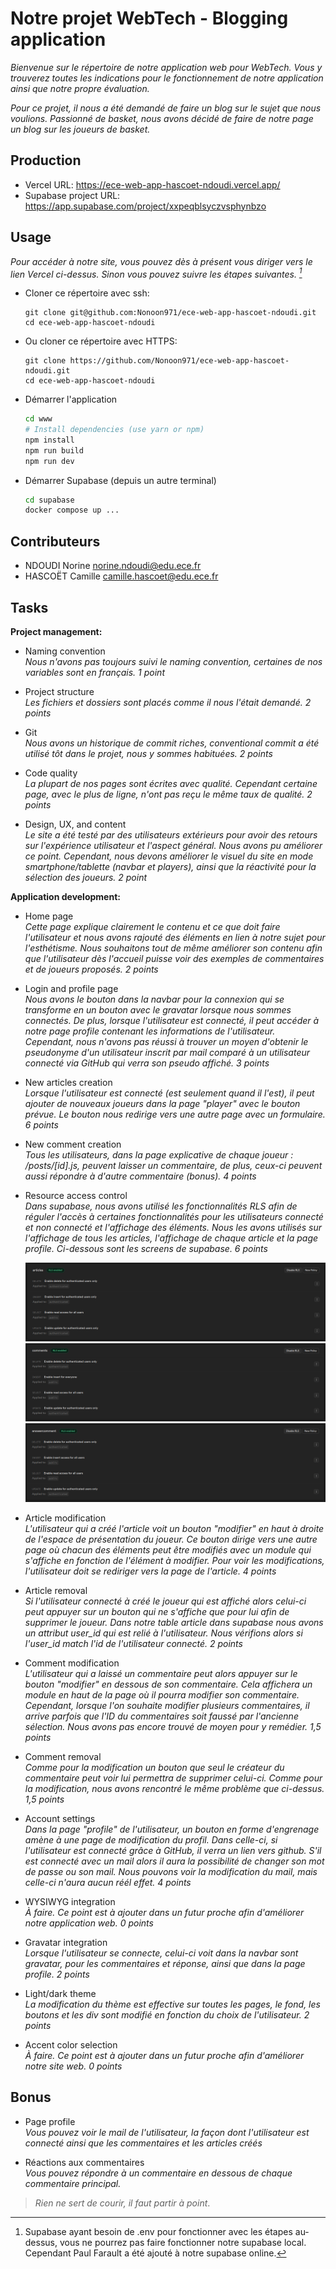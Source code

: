 # Notre projet WebTech - Blogging application



*Bienvenue sur le répertoire de notre application web pour WebTech. Vous y trouverez toutes les indications pour le fonctionnement de notre application ainsi que notre propre évaluation.* 

*Pour ce projet, il nous a été demandé de faire un blog sur le sujet que nous voulions. Passionné de basket, nous avons décidé de faire de notre page un blog sur les joueurs de basket.*

## Production

- Vercel URL: https://ece-web-app-hascoet-ndoudi.vercel.app/
- Supabase project URL: https://app.supabase.com/project/xxpeqblsyczvsphynbzo

## Usage

*Pour accéder à notre site, vous pouvez dès à présent vous diriger vers le lien Vercel ci-dessus. Sinon vous pouvez suivre les étapes suivantes. [^1]*

* Cloner ce répertoire avec ssh:
  ```
  git clone git@github.com:Nonoon971/ece-web-app-hascoet-ndoudi.git
  cd ece-web-app-hascoet-ndoudi
  ```
* Ou cloner ce répertoire avec HTTPS:
  ```
  git clone https://github.com/Nonoon971/ece-web-app-hascoet-ndoudi.git
  cd ece-web-app-hascoet-ndoudi
  ```
* Démarrer l'application
  ```bash
  cd www
  # Install dependencies (use yarn or npm)
  npm install
  npm run build
  npm run dev
  ```
* Démarrer Supabase (depuis un autre terminal)
  ```bash
  cd supabase
  docker compose up ...
  ```

## Contributeurs
- NDOUDI Norine <norine.ndoudi@edu.ece.fr>
- HASCOËT Camille <camille.hascoet@edu.ece.fr>

## Tasks
  
**Project management:**

* Naming convention   
  *Nous n'avons pas toujours suivi le naming convention, certaines de nos variables sont en français. 1 point*

* Project structure   
  *Les fichiers et dossiers sont placés comme il nous l'était demandé. 2 points*

* Git   
  *Nous avons un historique de commit riches, conventional commit a été utilisé tôt dans le projet, nous y sommes habituées. 2 points*

* Code quality   
  *La plupart de nos pages sont écrites avec qualité. Cependant certaine page, avec le plus de ligne, n'ont pas reçu le même taux de qualité. 2 points*

* Design, UX, and content   
  *Le site a été testé par des utilisateurs extérieurs pour avoir des retours sur l'expérience utilisateur et l'aspect général. Nous avons pu améliorer ce point. Cependant, nous devons améliorer le visuel du site en mode smartphone/tablette (navbar et players), ainsi que la réactivité pour la sélection des joueurs. 2 point*

**Application development:**

* Home page   
  *Cette page explique clairement le contenu et ce que doit faire l'utilisateur et nous avons rajouté des éléments en lien à notre sujet pour l'esthétisme. Nous souhaitons tout de même améliorer son contenu afin que l'utilisateur dès l'accueil puisse voir des exemples de commentaires et de joueurs proposés. 2 points*

* Login and profile page   
  *Nous avons le bouton dans la navbar pour la connexion qui se transforme en un bouton avec le gravatar lorsque nous sommes connectés. De plus, lorsque l'utilisateur est connecté, il peut accéder à notre page profile contenant les informations de l'utilisateur. Cependant, nous n'avons pas réussi à trouver un moyen d'obtenir le pseudonyme d'un utilisateur inscrit par mail comparé à un utilisateur connecté via GitHub qui verra son pseudo affiché. 3 points*

* New articles creation  
  *Lorsque l'utilisateur est connecté (est seulement quand il l'est), il peut ajouter de nouveaux joueurs dans la page "player" avec le bouton prévue. Le bouton nous redirige vers une autre page avec un formulaire. 6 points*

* New comment creation   
  *Tous les utilisateurs, dans la page explicative de chaque joueur : /posts/[id].js, peuvent laisser un commentaire, de plus, ceux-ci peuvent aussi répondre à d'autre commentaire (bonus). 4 points*

* Resource access control   
  *Dans supabase, nous avons utilisé les fonctionnalités RLS afin de réguler l'accès à certaines fonctionnalités pour les utilisateurs connecté et non connecté et l'affichage des éléments. Nous les avons utilisés sur l'affichage de tous les articles, l'affichage de chaque article et la page profile. Ci-dessous sont les screens de supabase. 6 points*

  ![Article](images/rlsarticles.png)
  ![Article](images/rlscommentaire.png)
  ![Article](images/rlsanswercomment.png)

* Article modification   
  *L'utilisateur qui a créé l'article voit un bouton "modifier" en haut à droite de l'espace de présentation du joueur. Ce bouton dirige vers une autre page où chacun des éléments peut être modifiés avec un module qui s'affiche en fonction de l'élément à modifier. Pour voir les modifications, l'utilisateur doit se rediriger vers la page de l'article. 4 points*

* Article removal   
  *Si l'utilisateur connecté à créé le joueur qui est affiché alors celui-ci peut appuyer sur un bouton qui ne s'affiche que pour lui afin de supprimer le joueur. Dans notre table article dans supabase nous avons un attribut user_id qui est relié à l'utilisateur. Nous vérifions alors si l'user_id match l'id de l'utilisateur connecté. 2 points*

* Comment modification   
  *L'utilisateur qui a laissé un commentaire peut alors appuyer sur le bouton "modifier" en dessous de son commentaire. Cela affichera un module en haut de la page où il pourra modifier son commentaire. Cependant, lorsque l'on souhaite modifier plusieurs commentaires, il arrive parfois que l'ID du commentaires soit faussé par l'ancienne sélection. Nous avons pas encore trouvé de moyen pour y remédier. 1,5 points*

* Comment removal   
  *Comme pour la modification un bouton que seul le créateur du commentaire peut voir lui permettra de supprimer celui-ci. Comme pour la modification, nous avons rencontré le même problème que ci-dessus. 1,5 points*

* Account settings   
  *Dans la page "profile" de l'utilisateur, un bouton en forme d'engrenage amène à une page de modification du profil. Dans celle-ci, si l'utilisateur est connecté grâce à GitHub, il verra un lien vers github. S'il est connecté avec un mail alors il aura la possibilité de changer son mot de passe ou son mail. Nous pouvons voir la modification du mail, mais celle-ci n'aura aucun réél effet. 4 points*

* WYSIWYG integration   
  *À faire. Ce point est à ajouter dans un futur proche afin d'améliorer notre application web. 0 points*

* Gravatar integration   
  *Lorsque l'utilisateur se connecte, celui-ci voit dans la navbar sont gravatar, pour les commentaires et réponse, ainsi que dans la page profile. 2 points*

* Light/dark theme   
  *La modification du thème est effective sur toutes les pages, le fond, les boutons et les div sont modifié en fonction du choix de l'utilisateur. 2 points*

* Accent color selection   
  *À faire. Ce point est à ajouter dans un futur proche afin d'améliorer notre site web. 0 points*


## Bonus

* Page profile   
  *Vous pouvez voir le mail de l'utilisateur, la façon dont l'utilisateur est connecté ainsi que les commentaires et les articles créés*

* Réactions aux commentaires  
  *Vous pouvez répondre à un commentaire en dessous de chaque commentaire principal.*

[^1]: Supabase ayant besoin de .env pour fonctionner avec les étapes au-dessus, vous ne pourrez pas faire fonctionner notre supabase local. Cependant Paul Farault a été ajouté à notre supabase online.

> *Rien ne sert de courir, il faut partir à point*.

